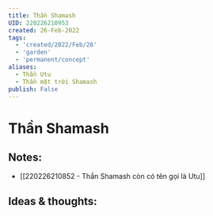 ```yaml
---
title: Thần Shamash
UID: 220226210953
created: 26-Feb-2022
tags:
  - 'created/2022/Feb/26'
  - 'garden'
  - 'permanent/concept'
aliases:
  - Thần Utu
  - Thần mặt trời Shamash
publish: False
---
```

# Thần Shamash

## Notes:
- [[220226210852 - Thần Shamash còn có tên gọi là Utu]]

## Ideas & thoughts:


